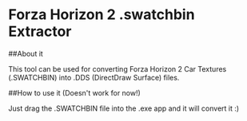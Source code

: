 # Forza Horizon 2 .swatchbin Extractor


##About it


This tool can be used for converting Forza Horizon 2 Car Textures (.SWATCHBIN) into .DDS (DirectDraw Surface) files.

##How to use it (Doesn't work for now!)


Just drag the .SWATCHBIN file into the .exe app and it will convert it :)
